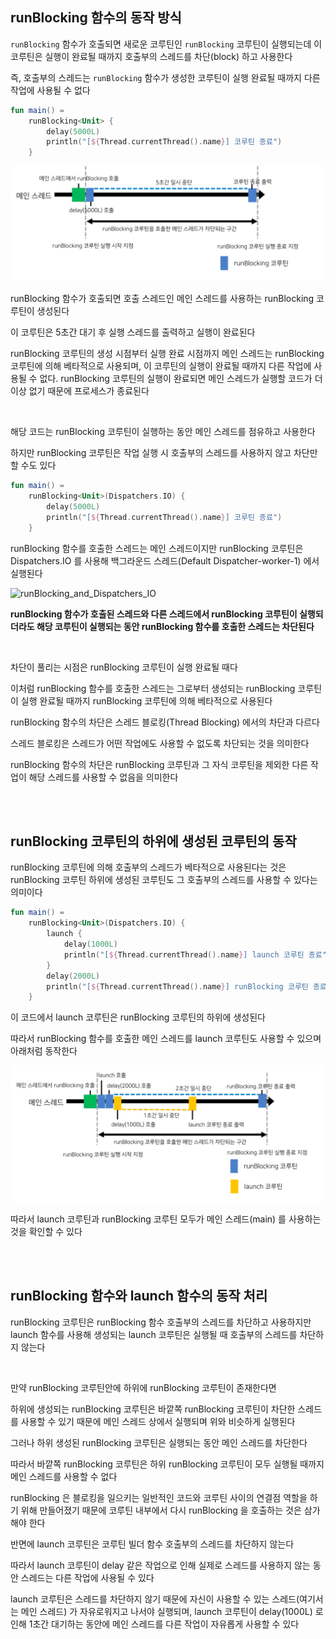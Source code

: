## runBlocking 함수의 동작 방식

`runBlocking` 함수가 호출되면 새로운 코루틴인 `runBlocking` 코루틴이 실행되는데 이 코루틴은 실행이 완료될 때까지 호출부의 스레드를 차단(block) 하고 사용한다

즉, 호출부의 스레드는 `runBlocking` 함수가 생성한 코루틴이 실행 완료될 때까지 다른 작업에 사용될 수 없다

```kotlin
fun main() =
    runBlocking<Unit> {
        delay(5000L)
        println("[${Thread.currentThread().name}] 코루틴 종료")
    }
```

![runBlocking_동작방식](./img/runBlocking_동작방식.png)

runBlocking 함수가 호출되면 호출 스레드인 메인 스레드를 사용하는 runBlocking 코루틴이 생성된다

이 코루틴은 5초간 대기 후 실행 스레드를 출력하고 실행이 완료된다

runBlocking 코루틴의 생성 시점부터 실행 완료 시점까지 메인 스레드는 runBlocking 코루틴에 의해 베타적으로 사용되며, 이 코루틴의 실행이 완료될 때까지 다른 작업에 사용될 수 없다. runBlocking 코루틴의 실행이 완료되면 메인 스레드가 실행할 코드가 더 이상 없기 때문에 프로세스가 종료된다

</br>

해당 코드는 runBlocking 코루틴이 실행하는 동안 메인 스레드를 점유하고 사용한다

하지만 runBlocking 코루틴은 작업 실행 시 호출부의 스레드를 사용하지 않고 차단만 할 수도 있다

```kotlin
fun main() =
    runBlocking<Unit>(Dispatchers.IO) {
        delay(5000L)
        println("[${Thread.currentThread().name}] 코루틴 종료")
    }
```

runBlocking 함수를 호출한 스레드는 메인 스레드이지만 runBlocking 코루틴은 Dispatchers.IO 를 사용해 백그라운드 스레드(Default Dispatcher-worker-1) 에서 실행된다

![runBlocking_and_Dispatchers_IO](./img/runBlocking_and_Dispatchers_IO.png)

**runBlocking 함수가 호출된 스레드와 다른 스레드에서 runBlocking 코루틴이 실행되더라도 해당 코루틴이 실행되는 동안 runBlocking 함수를 호출한 스레드는 차단된다**

</br>

차단이 풀리는 시점은 runBlocking 코루틴이 실행 완료될 때다

이처럼 runBlocking 함수를 호출한 스레드는 그로부터 생성되는 runBlocking 코루틴이 실행 완료될 때까지 runBlocking 코루틴에 의해 베타적으로 사용된다

runBlocking 함수의 차단은 스레드 블로킹(Thread Blocking) 에서의 차단과 다르다

스레드 블로킹은 스레드가 어떤 작업에도 사용할 수 없도록 차단되는 것을 의미한다

runBlocking 함수의 차단은 runBlocking 코루틴과 그 자식 코루틴을 제외한 다른 작업이 해당 스레드를 사용할 수 없음을 의미한다

</br>
</br>

## runBlocking 코루틴의 하위에 생성된 코루틴의 동작

runBlocking 코루틴에 의해 호출부의 스레드가 베타적으로 사용된다는 것은 runBlocking 코루틴 하위에 생성된 코루틴도 그 호출부의 스레드를 사용할 수 있다는 의미이다

```kotlin
fun main() =
    runBlocking<Unit>(Dispatchers.IO) {
        launch {
            delay(1000L)
            println("[${Thread.currentThread().name}] launch 코루틴 종료")
        }
        delay(2000L)
        println("[${Thread.currentThread().name}] runBlocking 코루틴 종료")
    }
```

이 코드에서 launch 코루틴은 runBlocking 코루틴의 하위에 생성된다

따라서 runBlocking 함수를 호출한 메인 스레드를 launch 코루틴도 사용할 수 있으며 아래처럼 동작한다

![launch_동작원리](./img/launch_동작원리.png)

따라서 launch 코루틴과 runBlocking 코루틴 모두가 메인 스레드(main) 를 사용하는 것을 확인할 수 있다

</br>
</br>

## runBlocking 함수와 launch 함수의 동작 처리

runBlocking 코루틴은 runBlocking 함수 호출부의 스레드를 차단하고 사용하지만 launch 함수를 사용해 생성되는 launch 코루틴은 실행될 때 호출부의 스레드를 차단하지 않는다

</br>

만약 runBlocking 코루틴안에 하위에 runBlocking 코루틴이 존재한다면

하위에 생성되는 runBlocking 코루틴은 바깥쪽 runBlocking 코루틴이 차단한 스레드를 사용할 수 있기 때문에 메인 스레드 상에서 실행되며 위와 비슷하게 실행된다

그러나 하위 생성된 runBlocking 코루틴은 실행되는 동안 메인 스레드를 차단한다

따라서 바깥쪽 runBlocking 코루틴은 하위 runBlocking 코루틴이 모두 실행될 때까지 메인 스레드를 사용할 수 없다

runBlocking 은 블로킹을 일으키는 일반적인 코드와 코루틴 사이의 연결점 역할을 하기 위해 만들어졌기 때문에 코루틴 내부에서 다시 runBlocking 을 호출하는 것은 삼가해야 한다

반면에 launch 코루틴은 코루틴 빌더 함수 호출부의 스레드를 차단하지 않는다

따라서 launch 코루틴이 delay 같은 작업으로 인해 실제로 스레드를 사용하지 않는 동안 스레드는 다른 작업에 사용될 수 있다

launch 코루틴은 스레드를 차단하지 않기 때문에 자신이 사용할 수 있는 스레드(여기서는 메인 스레드) 가 자유로워지고 나서야 실행되며, launch 코루틴이 delay(1000L) 로 인해 1초간 대기하는 동안에 메인 스레드를 다른 작업이 자유롭게 사용할 수 있다
